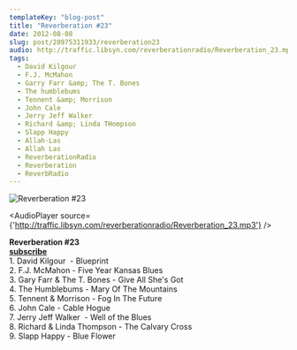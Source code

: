```yaml
---
templateKey: "blog-post"
title: "Reverberation #23"
date: 2012-08-08
slug: post/28975311933/reverberation23
audio: http://traffic.libsyn.com/reverberationradio/Reverberation_23.mp3
tags:
  - David Kilgour
  - F.J. McMahon
  - Garry Farr &amp; The T. Bones
  - The humblebums
  - Tennent &amp; Morrison
  - John Cale
  - Jerry Jeff Walker
  - Richard &amp; Linda THompson
  - Slapp Happy
  - Allah-Las
  - Allah Las
  - ReverberationRadio
  - Reverberation
  - ReverbRadio
---
```


![Reverberation #23](../images/e19b9057953f039f177e4b8694d17ec1ca8d869d9f2f99cd76e86482cc46de64.jpg)

<AudioPlayer source={'http://traffic.libsyn.com/reverberationradio/Reverberation_23.mp3'} />

<p><strong>Reverberation #23<br /><a href="http://itunes.apple.com/us/podcast/reverberation-radio/id520739212?ign-mpt=uo%3D4" title="subscribe" target="_blank">subscribe</a><br /></strong>1. David Kilgour &nbsp;- Blueprint <br />2. F.J. McMahon - Five Year Kansas Blues<br />3. Gary Farr &amp; The T. Bones - Give All She's Got<br />4. The Humblebums - Mary Of The Mountains<br />5. Tennent &amp; Morrison - Fog In The Future<br />6. John Cale - Cable Hogue<br />7. Jerry Jeff Walker &nbsp;- Well of the Blues<br />8. Richard &amp; Linda Thompson - The Calvary Cross<br />9. Slapp Happy - Blue Flower</p>

